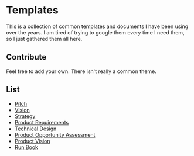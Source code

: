 # Templates

This is a collection of common templates and documents I have been using over the years. I am tired of trying to google them every time I need them, so I just gathered them all here.

## Contribute

Feel free to add your own. There isn't really a common theme.

## List

- [Pitch](templates/tree/master/templates/PITCH)
- [Vision](templates/tree/master/templates/VISION)
- [Strategy](templates/tree/master/templates/STRATEGY)
- [Product Requirements](templates/tree/master/templates/PRODUCT_REQUIREMENTS)
- [Technical Design](templates/tree/master/templates/TECHNICAL_DESIGN)
- [Product Opportunity Assessment](templates/tree/master/templates/PRODUCT_OPPORTUNITY_ASSESSMENT)
- [Product Vision](templates/tree/master/templates/PRODUCT_VISION)
- [Run Book](templates/tree/master/templates/RUN_BOOK)

